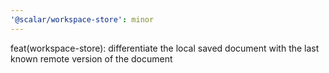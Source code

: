 ```yaml
---
'@scalar/workspace-store': minor
---
```


feat(workspace-store): differentiate the local saved document with the last known remote version of the document
